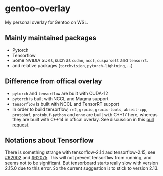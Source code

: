 gentoo-overlay
==============

My personal overlay for Gentoo on WSL.

Mainly maintained packages
--------------------------

- Pytorch
- Tensorflow
- Some NVIDIA SDKs, such as `cudnn`, `nccl`, `cusparselt` and `tensorrt`.
- and relative packages (`torchvision`, `pytorch-lightning`, ...)

Difference from offical overlay
-------------------------------

- `pytorch` and `tensorflow` are built with CUDA-12
- `pytorch` is built with NCCL and Magma support
- `tensorflow` is built with NCCL and TensorRT support
- In order to build tensorflow, `re2`, `grpcio`, `grpcio-tools`, `abseil-cpp`, `protobuf`, `protobuf-python` and `onnx` are built with C++17 here, whereas they are built with C++14 in offical overlay. See discussion in this [pull request](https://github.com/gentoo/gentoo/pull/32281).

Notations about Tensorflow
--------------------------

There is something strange with tensorflow-2.14 and tensorflow-2.15, see [#62002](https://github.com/tensorflow/tensorflow/issues/62002) and [#62075](https://github.com/tensorflow/tensorflow/issues/62075). This will not prevent tensorflow from running, and seems not to be significant. But tensorboard starts really slow with version 2.15.0 due to this error. So the current suggestion is to stick to version 2.13.

